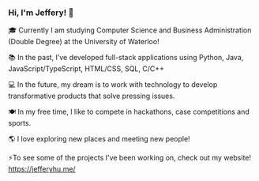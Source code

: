 ### Hi, I'm Jeffery! 👋


🎓 Currently I am studying Computer Science and Business Administration (Double Degree) at the University of Waterloo!

📚 In the past, I’ve developed full-stack applications using Python, Java, JavaScript/TypeScript, HTML/CSS, SQL, C/C++

💻 In the future, my dream is to work with technology to develop transformative products that solve pressing issues.

🍽️ In my free time, I like to compete in hackathons, case competitions and sports. 

🌎 I love exploring new places and meeting new people!

⚡To see some of the projects I've been working on, check out my website! https://jefferyhu.me/
<!--
**Jeffery05/Jeffery05** is a ✨ _special_ ✨ repository because its `README.md` (this file) appears on your GitHub profile.

Here are some ideas to get you started:

- 🔭 I’m currently working on ...
- 🌱 I’m currently learning ...
- 👯 I’m looking to collaborate on ...
- 🤔 I’m looking for help with ...
- 💬 Ask me about ...
- 📫 How to reach me: ...
- 😄 Pronouns: ...
- ⚡ Fun fact: ...
-->
